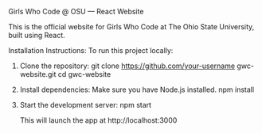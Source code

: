 Girls Who Code @ OSU — React Website

This is the official website for Girls Who Code at The Ohio State University, built using React.


Installation Instructions:
To run this project locally:

1. Clone the repository:
    git clone https://github.com/your-username gwc-website.git
    cd gwc-website
2. Install dependencies: Make sure you have Node.js installed.
    npm install
3. Start the development server:
    npm start
    
    This will launch the app at http://localhost:3000


